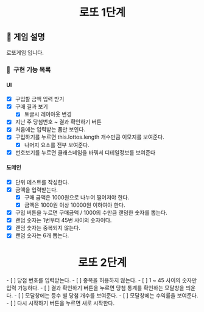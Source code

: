 <h1 align="middle">로또 1단계</h1>

## 👀 게임 설명

로또게임 입니다.

### 🎯 &nbsp;구현 기능 목록

#### UI

- [x] 구입할 금액 입력 받기
- [x] 구매 결과 보기
  - [x] 토글시 레이아웃 변경
- [x] 지난 주 당첨번호 ~ 결과 확인하기 버튼
- [x] 처음에는 입력받는 폼만 보인다.
- [x] 구입하기를 누르면 this.lottos.length 개수만큼 이모지를 보여준다.
  - [x] 나머지 요소를 전부 보여준다.
- [x] 번호보기를 누르면 클래스네임을 바꿔서 디테일정보를 보여준다

#### 도메인

- [x] 단위 테스트를 작성한다.
- [x] 금액을 입력받는다.
  - [x] 구매 금액은 1000원으로 나누어 떨어져야 한다.
  - [x] 금액은 1000원 이상 10000원 이하여야 한다.
- [x] 구입 버튼을 누르면 구매금액 / 1000의 수만큼 랜덤한 숫자를 뽑는다.
- [x] 랜덤 숫자는 1번부터 45번 사이의 숫자이다.
- [x] 랜덤 숫자는 중복되지 않는다.
- [x] 랜덤 숫자는 6개 뽑는다.

 <h1 align="middle">로또 2단계</h1>
- [ ] 당첨 번호를 입력받는다.
 - [ ] 중복을 허용하지 않는다.
 - [ ] 1 ~ 45 사이의 숫자만 입력 가능하다.
- [ ] 결과 확인하기 버튼을 누르면 당첨 통계를 확인하는 모달창을 띄운다.
 - [ ] 모달창에는 등수 별 당첨 개수를 보여준다.
 - [ ] 모달창에는 수익률을 보여준다.
 - [ ] 다시 시작하기 버튼을 누르면 새로 시작한다.

